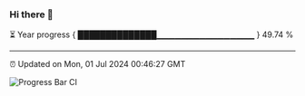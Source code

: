 ### Hi there 👋

⏳ Year progress { ██████████████▁▁▁▁▁▁▁▁▁▁▁▁▁▁▁▁ } 49.74 %

---

⏰ Updated on Mon, 01 Jul 2024 00:46:27 GMT

![Progress Bar CI](https://github.com/Shyam-Makwana/GitHub-Actions-Demo/workflows/Progress%20Bar%20CI/badge.svg)
